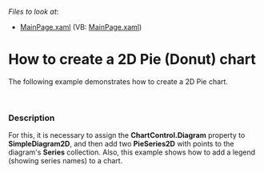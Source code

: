<!-- default file list -->
*Files to look at*:

* [MainPage.xaml](./CS/PieDonutChart/MainPage.xaml) (VB: [MainPage.xaml](./VB/PieDonutChart/MainPage.xaml))
<!-- default file list end -->
# How to create a 2D Pie (Donut) chart


<p>The following example demonstrates how to create a 2D Pie chart.</p><br />



<h3>Description</h3>

<p>For this, it is necessary to assign the <strong>ChartControl.Diagram</strong> property to <strong>Simple</strong><strong>Diagram2D</strong>, and then add two <strong>PieSeries2D</strong> with points to the diagram&#39;s <strong>Series</strong> collection. Also, this example shows how to add a legend (showing series names) to a chart.</p><p><br />
</p>

<br/>


